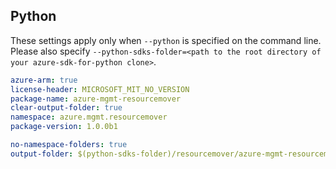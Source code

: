 ## Python

These settings apply only when `--python` is specified on the command line.
Please also specify `--python-sdks-folder=<path to the root directory of your azure-sdk-for-python clone>`.

```yaml $(python)
azure-arm: true 
license-header: MICROSOFT_MIT_NO_VERSION
package-name: azure-mgmt-resourcemover
clear-output-folder: true
namespace: azure.mgmt.resourcemover
package-version: 1.0.0b1
```

```yaml $(python)
no-namespace-folders: true
output-folder: $(python-sdks-folder)/resourcemover/azure-mgmt-resourcemover/azure/mgmt/resourcemover
```
